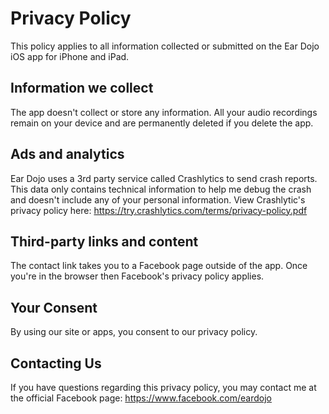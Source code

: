 # Privacy Policy
This policy applies to all information collected or submitted on the Ear Dojo iOS app for iPhone and iPad.

## Information we collect
The app doesn't collect or store any information. All your audio recordings remain on your device and are permanently deleted if you delete the app.

## Ads and analytics
Ear Dojo uses a 3rd party service called Crashlytics to send crash reports. This data only contains technical information to help me debug the crash and doesn't include any of your personal information. View Crashlytic's privacy policy here: https://try.crashlytics.com/terms/privacy-policy.pdf

## Third-party links and content
The contact link takes you to a Facebook page outside of the app. Once you're in the browser then Facebook's privacy policy applies.

## Your Consent
By using our site or apps, you consent to our privacy policy.

## Contacting Us
If you have questions regarding this privacy policy, you may contact me at the official Facebook page: https://www.facebook.com/eardojo
